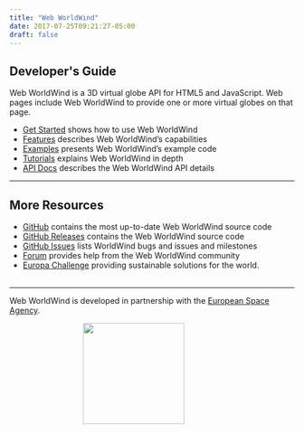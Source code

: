 ```yaml
---
title: "Web WorldWind"
date: 2017-07-25T09:21:27-05:00
draft: false
---
```


## Developer's Guide

Web WorldWind is a 3D virtual globe API for HTML5 and JavaScript. Web pages include Web WorldWind to provide one or more virtual globes on that page.

- [Get Started](/web/get-started/) shows how to use Web WorldWind
- [Features](/web/features/) describes Web WorldWind’s capabilities
- [Examples](/web/examples/) presents Web WorldWind’s example code
- [Tutorials](/web/tutorials/) explains Web WorldWind in depth
- [API Docs](/web/docs/) describes the Web WorldWind API details

---

## More Resources

- [GitHub](https://github.com/NASAWorldWind/WebWorldWind/) contains the most up-to-date Web WorldWind source code
- [GitHub Releases](https://github.com/NASAWorldWind/WebWorldWind/) contains the Web WorldWind source code
- [GitHub Issues](https://github.com/NASAWorldWind/WebWorldWind/issues/) lists WorldWind bugs and issues and milestones
- [Forum](https://forum.worldwindcentral.com/) provides help from the Web WorldWind community
- [Europa Challenge](http://eurochallenge.como.polimi.it/) providing sustainable solutions for the world.
<br/><br/>

---

Web WorldWind is developed in partnership with the [European Space Agency](http://www.esa.int/ESA).

<img src="/img/logo-esa.png" width="179" hspace="130">